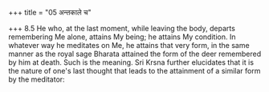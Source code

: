 +++
title = "05 अन्तकाले च"

+++
8.5 He who, at the last moment, while leaving the body, departs
remembering Me alone, attains My being; he attains My condition. In
whatever way he meditates on Me, he attains that very form, in the same
manner as the royal sage Bharata attained the form of the deer
remembered by him at death. Such is the meaning. Sri Krsna further
elucidates that it is the nature of one's last thought that leads to the
attainment of a similar form by the meditator:

